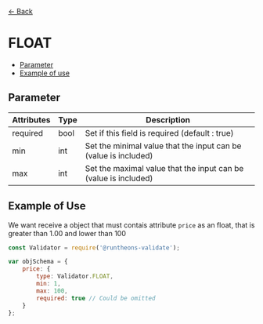 [<- Back](https://github.com/iamousseni/runtheons-validate/tree/2.4.3#type)

# FLOAT

- [Parameter](https://github.com/iamousseni/runtheons-validate/tree/2.4.3/doc/float#parameter)
- [Example of use](https://github.com/iamousseni/runtheons-validatetree/2.4.3/doc/float#example-of-use)

## Parameter

| Attributes | Type | Description                                                     |
| ---------- | ---- | --------------------------------------------------------------- |
| required   | bool | Set if this field is required (default : true)                  |
| min        | int  | Set the minimal value that the input can be (value is included) |
| max        | int  | Set the maximal value that the input can be (value is included) |

## Example of Use

We want receive a object that must contais attribute `price` as an float, that is greater than 1.00 and lower than 100

```javascript
const Validator = require('@runtheons-validate');

var objSchema = {
	price: {
		type: Validator.FLOAT,
		min: 1,
		max: 100,
		required: true // Could be omitted
	}
};
```
